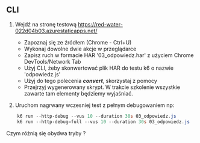 ## CLI

1. Wejdź na stronę testową https://red-water-022d04b03.azurestaticapps.net/

    - Zapoznaj się ze źródłem (Chrome - Ctrl+U)
    - Wykonaj dowolne dwie akcje w przeglądarce
    - Zapisz ruch w formacie HAR '03_odpowiedz.har' z użyciem Chrome DevTools/Network Tab 
    - Użyj CLI, żeby skonwertować plik HAR do testu k6 o nazwie 'odpowiedz.js'
    - Użyj do tego polecenia _**convert**_, skorzystaj z pomocy
    - Przejrzyj wygenerowany skrypt. W trakcie szkolenie wszystkie zawarte tam elementy będziemy wyjaśniać. 

2. Uruchom nagrwany wczesniej test z pełnym debugowaniem np:

```powershell
    k6 run --http-debug --vus 10 --duration 30s 03_odpowiedz.js
    k6 run --http-debug=full --vus 10 --duration 30s 03_odpowiedz.js
``` 

Czym różnią się obydwa tryby ?


